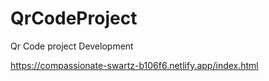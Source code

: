 # QrCodeProject
Qr Code project Development

https://compassionate-swartz-b106f6.netlify.app/index.html
